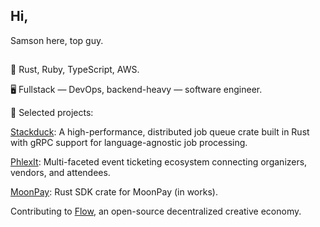 ## Hi,

Samson here, top guy.

##

📍 Rust, Ruby, TypeScript, AWS.

🖥️ Fullstack — DevOps, backend-heavy — software engineer.

🔗 Selected projects:

[Stackduck](https://crates.io/crates/stackduck): A high-performance, distributed job queue crate built in Rust with gRPC support for language-agnostic job processing.

[PhlexIt](https://play.google.com/store/apps/details?id=com.phlex.consumer&hl=en): Multi-faceted event ticketing ecosystem connecting organizers, vendors, and attendees.

[MoonPay](#): Rust SDK crate for MoonPay (in works).

Contributing to [Flow](https://github.com/Flow-Research/Documentation/wiki/Technical-Requirements-and-Specifications-for-Flow-Proof-of-Concept-(PoC)), an open-source decentralized creative economy.





